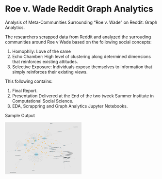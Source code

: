 # Roe v. Wade Reddit Graph Analytics
Analysis of Meta-Communities Surrounding “Roe v. Wade” on Reddit: Graph Analytics.

The researchers scrapped data from Reddit and analyzed the surrouding communities around Roe v Wade based on the following social concepts:
1. Homophily: Love of the same
2. Echo Chamber: High level of clustering along determined dimensions that reinforces existing attitudes.
3. Selective Exposure: Individuals expose themselves to information that simply reinforces their existing views.

This following contains:
1. Final Report.
2. Presentation Delivered at the End of the two tweek Summer Institute in Computational Social Science.
3. EDA, Scrappring and Graph Analytics Jupyter Notebooks.

Sample Output


<img src="https://github.com/mnovovil/-Roe-v.-Wade-Reddit-Graph-Analytics/blob/main/Roe%20v%20Wade%20Meta%20Communities.png" width="50%" height="50%">
